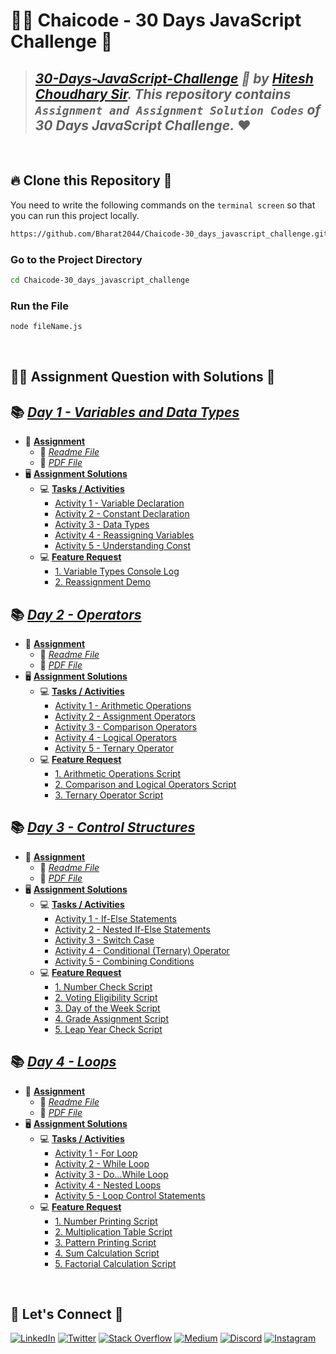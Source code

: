 # 🧑‍💻 **Chaicode - 30 Days JavaScript Challenge** 🎯

> ## _[30-Days-JavaScript-Challenge](https://courses.chaicode.com/learn/home) 🚀 by [Hitesh Choudhary Sir](https://www.linkedin.com/in/hiteshchoudhary/). This repository contains `Assignment and Assignment Solution Codes` of 30 Days JavaScript Challenge._ ❤️

<br/>

## 🔥 **Clone this Repository** 💫
You need to write the following commands on the `terminal screen` so that you can run this project locally.

```bash
https://github.com/Bharat2044/Chaicode-30_days_javascript_challenge.git
```

### Go to the Project Directory
```sh
cd Chaicode-30_days_javascript_challenge
```

### Run the File
```sh
node fileName.js
```

<br/>

## 👨‍💻 **Assignment Question with Solutions** 👀

## 📚 [_Day 1 - Variables and Data Types_](./Day%201%20-%20Variables%20and%20Data%20Types/)
- 📒 [**Assignment**](./Day%201%20-%20Variables%20and%20Data%20Types/Assignment/)
    - 📝 [_Readme File_](./Day%201%20-%20Variables%20and%20Data%20Types/Assignment/Day%201%20-%20Variables%20and%20Data%20Types%20Assignment.md)
    - 📝 [_PDF File_](./Day%201%20-%20Variables%20and%20Data%20Types/Assignment/Day%201%20-%20Variables%20and%20Data%20Types%20Assignment.png)
- 🖥️ [**Assignment Solutions**](./Day%201%20-%20Variables%20and%20Data%20Types/Solutions/)
    - 💻 [**Tasks / Activities**](./Day%201%20-%20Variables%20and%20Data%20Types/Solutions/Tasks%20or%20Activities/)
        - [Activity 1 - Variable Declaration](./Day%201%20-%20Variables%20and%20Data%20Types/Solutions/Tasks%20or%20Activities/Activity%201%20-%20Variable%20Declaration/)
        - [Activity 2 - Constant Declaration](./Day%201%20-%20Variables%20and%20Data%20Types/Solutions/Tasks%20or%20Activities/Activity%202%20-%20Constant%20Declaration/)
        - [Activity 3 - Data Types](./Day%201%20-%20Variables%20and%20Data%20Types/Solutions/Tasks%20or%20Activities/Activity%203%20-%20Data%20Types/)
        - [Activity 4 - Reassigning Variables](./Day%201%20-%20Variables%20and%20Data%20Types/Solutions/Tasks%20or%20Activities/Activity%204%20-%20Reassigning%20Variables/)
        - [Activity 5 - Understanding Const](./Day%201%20-%20Variables%20and%20Data%20Types/Solutions/Tasks%20or%20Activities/Activity%205%20-%20Understanding%20Const/)
    - 💻 [**Feature Request**](./Day%201%20-%20Variables%20and%20Data%20Types/Solutions/Feature%20Request/)
        - [1. Variable Types Console Log](./Day%201%20-%20Variables%20and%20Data%20Types/Solutions/Feature%20Request/1.%20Variable%20Types%20Console%20Log/)
        - [2. Reassignment Demo](./Day%201%20-%20Variables%20and%20Data%20Types/Solutions/Feature%20Request/2.%20Reassignment%20Demo/)

## 📚 [_Day 2 - Operators_](./Day%202%20-%20Operators/)
- 📒 [**Assignment**](./Day%202%20-%20Operators/Assignment/)
    - 📝 [_Readme File_](./Day%202%20-%20Operators/Assignment/Day%202%20-%20Operators%20Assignment.md)
    - 📝 [_PDF File_](./Day%202%20-%20Operators/Assignment/Day%202-%20Operators%20Assignmet.jpg)
- 🖥️ [**Assignment Solutions**](./Day%202%20-%20Operators/Solutions/)
    - 💻 [**Tasks / Activities**](./Day%202%20-%20Operators/Solutions/Tasks%20or%20Activities/)
        - [Activity 1 - Arithmetic Operations](./Day%202%20-%20Operators/Solutions/Tasks%20or%20Activities/Activity%201%20-%20Arithmetic%20Operations/)
        - [Activity 2 - Assignment Operators](./Day%202%20-%20Operators/Solutions/Tasks%20or%20Activities/Activity%202%20-%20Assignment%20Operators/)
        - [Activity 3 - Comparison Operators](./Day%202%20-%20Operators/Solutions/Tasks%20or%20Activities/Activity%203%20-%20Comparison%20Operators/)
        - [Activity 4 - Logical Operators](./Day%202%20-%20Operators/Solutions/Tasks%20or%20Activities/Activity%204%20-%20Logical%20Operators/)
        - [Activity 5 - Ternary Operator](./Day%202%20-%20Operators/Solutions/Tasks%20or%20Activities/Activity%205%20-%20Ternary%20Operator/)
    - 💻 [**Feature Request**](./Day%202%20-%20Operators/Solutions/Feature%20Request/)
        - [1. Arithmetic Operations Script](./Day%202%20-%20Operators/Solutions/Feature%20Request/1.%20Arithmetic%20Operations%20Script/)
        - [2. Comparison and Logical Operators Script](./Day%202%20-%20Operators/Solutions/Feature%20Request/2.%20Comparison%20and%20Logical%20Operators%20Script/)
        - [3. Ternary Operator Script](./Day%202%20-%20Operators/Solutions/Feature%20Request/3.%20Ternary%20Operator%20Script/)

## 📚 [_Day 3 - Control Structures_](./Day%203%20-%20Control%20Structures/)
- 📒 [**Assignment**](./Day%203%20-%20Control%20Structures/Assignment/)
    - 📝 [_Readme File_](./Day%203%20-%20Control%20Structures/Assignment/Day%203%20-%20Control%20Structures%20Assignment.md)
    - 📝 [_PDF File_](./Day%203%20-%20Control%20Structures/Assignment/Day%203%20-%20Control%20Structures%20Assignment.png)
- 🖥️ [**Assignment Solutions**](./Day%203%20-%20Control%20Structures/Solutions/)
    - 💻 [**Tasks / Activities**](./Day%203%20-%20Control%20Structures/Solutions/Tasks%20or%20Activities/)
        - [Activity 1 - If-Else Statements](./Day%203%20-%20Control%20Structures/Solutions/Tasks%20or%20Activities/Activity%201%20-%20If-Else%20Statements/)
        - [Activity 2 - Nested If-Else Statements](./Day%203%20-%20Control%20Structures/Solutions/Tasks%20or%20Activities/Activity%202%20-%20Nested%20If-Else%20Statements/)
        - [Activity 3 - Switch Case](./Day%203%20-%20Control%20Structures/Solutions/Tasks%20or%20Activities/Activity%203%20-%20Switch%20Case/)
        - [Activity 4 - Conditional (Ternary) Operator](./Day%203%20-%20Control%20Structures/Solutions/Tasks%20or%20Activities/Activity%204%20-%20Conditional%20(Ternary)%20Operator/)
        - [Activity 5 - Combining Conditions](./Day%203%20-%20Control%20Structures/Solutions/Tasks%20or%20Activities/Activity%205%20-%20Combining%20Conditions/)
    - 💻 [**Feature Request**](./Day%203%20-%20Control%20Structures/Solutions/Feature%20Request/)
        - [1. Number Check Script](./Day%203%20-%20Control%20Structures/Solutions/Feature%20Request/1.%20Number%20Check%20Script/)
        - [2. Voting Eligibility Script](./Day%203%20-%20Control%20Structures/Solutions/Feature%20Request/2.%20Voting%20Eligibility%20Script/)
        - [3. Day of the Week Script](./Day%203%20-%20Control%20Structures/Solutions/Feature%20Request/3.%20Day%20of%20the%20Week%20Script/)
        - [4. Grade Assignment Script](./Day%203%20-%20Control%20Structures/Solutions/Feature%20Request/4.%20Grade%20Assignment%20Script/)
        - [5. Leap Year Check Script](./Day%203%20-%20Control%20Structures/Solutions/Feature%20Request/5.%20Leap%20Year%20Check%20Script/)


## 📚 [_Day 4 - Loops_](./Day%204%20-%20Loops/)
- 📒 [**Assignment**](./Day%204%20-%20Loops/Assignment/)
    - 📝 [_Readme File_](./Day%204%20-%20Loops/Assignment/Day%204%20-%20Loops%20Assignment.md)
    - 📝 [_PDF File_](./Day%204%20-%20Loops/Assignment/Day%204%20-%20Loops%20Assignment.jpg)
- 🖥️ [**Assignment Solutions**](./Day%204%20-%20Loops/Solutions/)
    - 💻 [**Tasks / Activities**](./Day%204%20-%20Loops/Solutions/Tasks%20or%20Activities/)
        - [Activity 1 - For Loop](./Day%204%20-%20Loops/Solutions/Tasks%20or%20Activities/Activity%201%20-%20For%20Loop/)
        - [Activity 2 - While Loop](./Day%204%20-%20Loops/Solutions/Tasks%20or%20Activities/Activity%202%20-%20While%20Loop/)
        - [Activity 3 - Do...While Loop](./Day%204%20-%20Loops/Solutions/Tasks%20or%20Activities/Activity%203%20-%20Do...While%20Loop/)
        - [Activity 4 - Nested Loops](./Day%204%20-%20Loops/Solutions/Tasks%20or%20Activities/Activity%204%20-%20Nested%20Loop/)
        - [Activity 5 - Loop Control Statements](./Day%204%20-%20Loops/Solutions/Tasks%20or%20Activities/Activity%205%20-%20Loop%20Control%20Statements/)
    - 💻 [**Feature Request**](./Day%204%20-%20Loops/Solutions/Feature%20Request/)
        - [1. Number Printing Script](./Day%204%20-%20Loops/Solutions/Feature%20Request/1.%20Number%20Printing%20Script/)
        - [2. Multiplication Table Script](./Day%204%20-%20Loops/Solutions/Feature%20Request/2.%20Multiplication%20Table%20Script/)
        - [3. Pattern Printing Script](./Day%204%20-%20Loops/Solutions/Feature%20Request/3.%20Pattern%20Printing%20Script/)
        - [4. Sum Calculation Script](./Day%204%20-%20Loops/Solutions/Feature%20Request/4.%20Sum%20Calculation%20Script/)
        - [5. Factorial Calculation Script](./Day%204%20-%20Loops/Solutions/Feature%20Request/5.%20Factorial%20Calculation%20Script/)




<br />

## 🔗 **Let's Connect** 🤝
[![LinkedIn](https://img.shields.io/badge/LinkedIn-%230077B5.svg?logo=linkedin&logoColor=white)](https://www.linkedin.com/in/bharat2044/)
[![Twitter](https://img.shields.io/badge/Twitter-%231DA1F2.svg?logo=Twitter&logoColor=white)](https://twitter.com/bharat__2044) 
[![Stack Overflow](https://img.shields.io/badge/-Stackoverflow-FE7A16?logo=stack-overflow&logoColor=white)](https://stackoverflow.com/users/21453213/bharat2044)
<a href='https://medium.com/@Bharat2044' target="_blank"><img alt='Medium' src='https://img.shields.io/badge/Medium-100000?style=plastic&logo=Medium&logoColor=000000&labelColor=475AC7&color=475AC7'/></a>
[![Discord](https://img.shields.io/badge/Discord-%237289DA.svg?logo=discord&logoColor=white)](https://discordapp.com/users/1202345957216231446) 
[![Instagram](https://img.shields.io/badge/Instagram-%23E4405F.svg?logo=Instagram&logoColor=white)](https://www.instagram.com/bharat__2044) 
